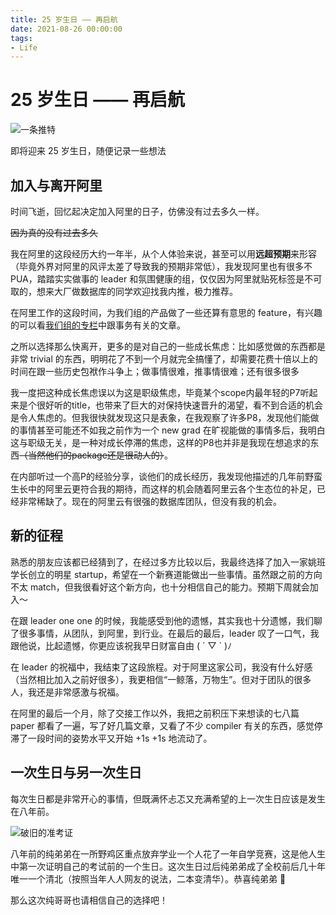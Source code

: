 ```yaml
---
title: 25 岁生日 —— 再启航
date: 2021-08-26 00:00:00
tags:
- Life
---
```


# 25 岁生日 —— 再启航


![一条推特](https://user-images.githubusercontent.com/9161438/130823941-5360ab01-ed1a-4220-ab45-922cc0751ad3.png)

即将迎来 25 岁生日，随便记录一些想法

<!-- more -->

## 加入与离开阿里

时间飞逝，回忆起决定加入阿里的日子，仿佛没有过去多久一样。

~~因为真的没有过去多久~~

我在阿里的这段经历大约一年半，从个人体验来说，甚至可以用**远超预期**来形容（毕竟外界对阿里的风评太差了导致我的预期非常低），我发现阿里也有很多不 PUA，踏踏实实做事的 leader 和氛围健康的组，仅仅因为阿里就贴死标签是不可取的，想来大厂做数据库的同学欢迎找我内推，极力推荐。

在阿里工作的这段时间，为我们组的产品做了一些还算有意思的 feature，有兴趣的可以看[我们组的专栏](http://www.zhihu.com/org/polardb-x)中跟事务有关的文章。

之所以选择那么快离开，更多的是对自己的一些成长焦虑：比如感觉做的东西都是非常 trivial 的东西，明明花了不到一个月就完全搞懂了，却需要花费十倍以上的时间在跟一些历史包袱作斗争上；做事情很难，推事情很难；还有很多很多

我一度把这种成长焦虑误以为这是职级焦虑，毕竟某个scope内最年轻的P7听起来是个很好听的title，也带来了巨大的对保持快速晋升的渴望，看不到合适的机会是令人焦虑的。但我很快就发现这只是表象，在我观察了许多P8，发现他们能做的事情甚至可能还不如我之前作为一个 new grad 在旷视能做的事情多后，我明白这与职级无关，是一种对成长停滞的焦虑，这样的P8也并非是我现在想追求的东西~~（当然他们的package还是很动人的）~~。

在内部听过一个高P的经验分享，谈他们的成长经历，我发现他描述的几年前野蛮生长中的阿里云更符合我的期待，而这样的机会随着阿里云各个生态位的补足，已经非常稀缺了。现在的阿里云有很强的数据库团队，但没有我的机会。

## 新的征程

熟悉的朋友应该都已经猜到了，在经过多方比较以后，我最终选择了加入一家姚班学长创立的明星 startup，希望在一个新赛道能做出一些事情。虽然跟之前的方向不太 match，但我很看好这个新方向，也十分相信自己的能力。预期下周就会加入～

在跟 leader one one 的时候，我能感受到他的遗憾，其实我也十分遗憾，我们聊了很多事情，从团队，到阿里，到行业。在最后的最后，leader 叹了一口气，我跟他说，比起遗憾，你更应该祝我早日财富自由 ( ´ ▽ ` )ﾉ

在 leader 的祝福中，我结束了这段旅程。对于阿里这家公司，我没有什么好感（当然相比加入之前好很多），我更相信“一鲸落，万物生”。但对于团队的很多人，我还是非常感激与祝福。

在阿里的最后一个月，除了交接工作以外，我把之前积压下来想读的七八篇 paper 都看了一遍，写了好几篇文章，又看了不少 compiler 有关的东西，感觉停滞了一段时间的姿势水平又开始 +1s +1s 地流动了。

## 一次生日与另一次生日

每次生日都是非常开心的事情，但既满怀忐忑又充满希望的上一次生日应该是发生在八年前。

![破旧的准考证](https://user-images.githubusercontent.com/9161438/130823404-f4e54044-e148-4451-810d-abc57387d002.JPG)

八年前的纯弟弟在一所野鸡区重点放弃学业一个人花了一年自学竞赛，这是他人生中第一次证明自己的考试前的一个生日。这次生日过后纯弟弟成了全校前后几十年唯一一个清北（按照当年人人网友的说法，二本变清华）。恭喜纯弟弟 🎉

那么这次纯哥哥也请相信自己的选择吧！
